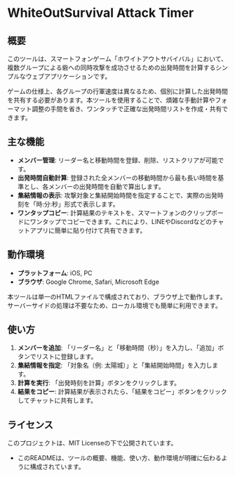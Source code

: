 # WhiteOutSurvival Attack Timer

## 概要

このツールは、スマートフォンゲーム「ホワイトアウトサバイバル」において、複数グループによる砦への同時攻撃を成功させるための出発時間を計算するシンプルなウェブアプリケーションです。

ゲームの仕様上、各グループの行軍速度は異なるため、個別に計算した出発時間を共有する必要があります。本ツールを使用することで、煩雑な手動計算やフォーマット調整の手間を省き、ワンタッチで正確な出発時間リストを作成・共有できます。

## 主な機能

  * **メンバー管理**: リーダー名と移動時間を登録、削除、リストクリアが可能です。
  * **出発時間自動計算**: 登録された全メンバーの移動時間から最も長い時間を基準とし、各メンバーの出発時間を自動で算出します。
  * **集結情報の表示**: 攻撃対象と集結開始時間を指定することで、実際の出発時刻を「時:分:秒」形式で表示します。
  * **ワンタップコピー**: 計算結果のテキストを、スマートフォンのクリップボードにワンタップでコピーできます。これにより、LINEやDiscordなどのチャットアプリに簡単に貼り付けて共有できます。

## 動作環境

  * **プラットフォーム**: iOS, PC
  * **ブラウザ**: Google Chrome, Safari, Microsoft Edge

本ツールは単一のHTMLファイルで構成されており、ブラウザ上で動作します。サーバーサイドの処理は不要なため、ローカル環境でも簡単に利用できます。

## 使い方

1.  **メンバーを追加**: 「リーダー名」と「移動時間（秒）」を入力し、「追加」ボタンでリストに登録します。
2.  **集結情報を指定**: 「対象名（例: 太陽城）」と「集結開始時間」を入力します。
3.  **計算を実行**: 「出発時刻を計算」ボタンをクリックします。
4.  **結果をコピー**: 計算結果が表示されたら、「結果をコピー」ボタンをクリックしてチャットに共有します。

## ライセンス

このプロジェクトは、MIT Licenseの下で公開されています。
  * このREADMEは、ツールの概要、機能、使い方、動作環境が明確に伝わるように構成されています。
